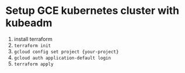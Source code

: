 # Setup GCE kubernetes cluster with kubeadm

1. install terraform
2. `terraform init`
3. `gcloud config set project {your-project}`
4. `gcloud auth application-default login`
5. `terraform apply`